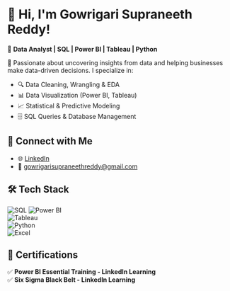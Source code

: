 # 👋 Hi, I'm Gowrigari Supraneeth Reddy!  
🚀 **Data Analyst | SQL | Power BI | Tableau | Python**  

🎯 Passionate about uncovering insights from data and helping businesses make data-driven decisions. I specialize in:
- 🔍 Data Cleaning, Wrangling & EDA
- 📊 Data Visualization (Power BI, Tableau)
- 📈 Statistical & Predictive Modeling
- 🗄️ SQL Queries & Database Management

## 🔗 Connect with Me  
- 🌐 [LinkedIn](https://www.linkedin.com/in/gowrigari-supraneeth-reddy/)  
- 📧 gowrigarisupraneethreddy@gmail.com

## 🛠️ Tech Stack  
![SQL](https://img.shields.io/badge/SQL-%231572B6.svg?style=for-the-badge&logo=mysql&logoColor=white) 
![Power BI](https://img.shields.io/badge/Power%20BI-F2C811.svg?style=for-the-badge&logo=power-bi&logoColor=black)  
![Tableau](https://img.shields.io/badge/Tableau-E97627.svg?style=for-the-badge&logo=tableau&logoColor=white)  
![Python](https://img.shields.io/badge/Python-3776AB.svg?style=for-the-badge&logo=python&logoColor=white)  
![Excel](https://img.shields.io/badge/Excel-217346.svg?style=for-the-badge&logo=microsoft-excel&logoColor=white)  

## 📜 Certifications  
✅ **Power BI Essential Training - LinkedIn Learning**  
✅ **Six Sigma Black Belt - LinkedIn Learning**  
